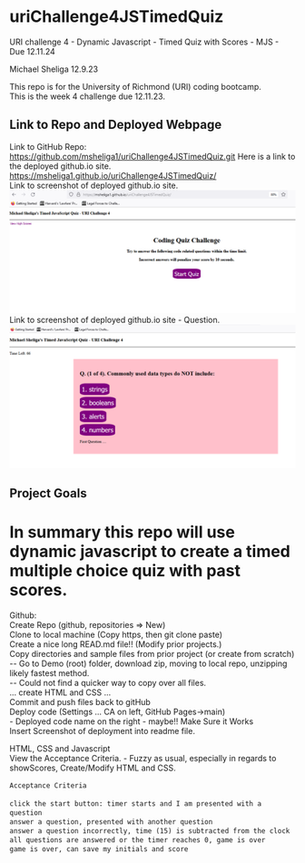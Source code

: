 # uriChallenge4JSTimedQuiz
URI challenge 4 - Dynamic Javascript - Timed Quiz with Scores - MJS - Due 12.11.24

Michael Sheliga 12.9.23

This repo is for the University of Richmond (URI) coding bootcamp.  
This is the week 4 challenge due 12.11.23. 

## Link to Repo and Deployed Webpage
Link to GitHub Repo: https://github.com/msheliga1/uriChallenge4JSTimedQuiz.git
Here is a link to the deployed github.io site. https://msheliga1.github.io/uriChallenge4JSTimedQuiz/   
Link to screenshot of deployed github.io site. ![Challenge 4 GitHub Deployed Start Screenshot](./assets/images/workingScreenshotStart.PNG)   
Link to screenshot of deployed github.io site - Question. ![Challenge 4 GitHub Deployed Question Screenshot](./assets/images/workingScreenshotQuestion.PNG)   

## Project Goals
In summary this repo will use dynamic javascript to create a timed multiple choice quiz with past scores.   
==============================================================================================================================   
Github:  
    Create Repo (github, repositories => New)  
    Clone to local machine (Copy https, then git clone paste)  
    Create a nice long READ.md file!!  (Modify prior projects.)  
    Copy directories and sample files from prior project (or create from scratch)
    -- Go to Demo (root) folder, download zip, moving to local repo, unzipping likely fastest method.     
    -- Could not find a quicker way to copy over all files.    
    ... create HTML and CSS ...  
    Commit and push files back to gitHub  
    Deploy code (Settings ... CA on left, GitHub Pages->main)  
        - Deployed code name on the right - maybe!!
    Make Sure it Works  
    Insert Screenshot of deployment into readme file.  
  
HTML, CSS and Javascript  
    View the Acceptance Criteria.  - Fuzzy as usual, especially in regards to showScores,
    Create/Modify HTML and CSS.   

    Acceptance Criteria

    click the start button: timer starts and I am presented with a question
    answer a question, presented with another question
    answer a question incorrectly, time (15) is subtracted from the clock
    all questions are answered or the timer reaches 0, game is over
    game is over, can save my initials and score

